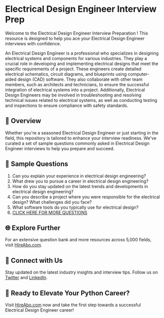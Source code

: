 # Electrical Design Engineer Interview Prep

Welcome to the Electrical Design Engineer Interview Preparation ! This resource is designed to help you ace your Electrical Design Engineer interviews with confidence.

An Electrical Design Engineer is a professional who specializes in designing electrical systems and components for various industries. They play a crucial role in developing and implementing electrical designs that meet the specific requirements of a project. These engineers create detailed electrical schematics, circuit diagrams, and blueprints using computer-aided design (CAD) software. They also collaborate with other team members, such as architects and technicians, to ensure the successful integration of electrical systems into a project. Additionally, Electrical Design Engineers may be involved in troubleshooting and resolving technical issues related to electrical systems, as well as conducting testing and inspections to ensure compliance with safety standards.

## 🚀 Overview

Whether you're a seasoned Electrical Design Engineer or just starting in the field, this repository is tailored to enhance your interview readiness. We've curated a set of sample questions commonly asked in Electrical Design Engineer interviews to help you prepare and succeed.

## 📝 Sample Questions

1. Can you explain your experience in electrical design engineering?
2. What drew you to pursue a career in electrical design engineering?
3. How do you stay updated on the latest trends and developments in electrical design engineering?
4. Can you describe a project where you were responsible for the electrical design? What challenges did you face?
5. What software tools do you typically use for electrical design?
6. [CLICK HERE FOR MORE QUESTIONS](https://hireabo.com/job/3_2_19/Electrical%20Design%20Engineer)

## 🌐 Explore Further

For an extensive question bank and more resources across 5,000 fields, visit [HireAbo.com](https://www.hireabo.com).

## 📱 Connect with Us

Stay updated on the latest industry insights and interview tips. Follow us on [Twitter](https://twitter.com/hireabo) and [LinkedIn](https://www.linkedin.com/in/hire-abo-3609972a8/).

## 🚀 Ready to Elevate Your Python Career?

Visit [HireAbo.com](https://www.hireabo.com) now and take the first step towards a successful Electrical Design Engineer career!